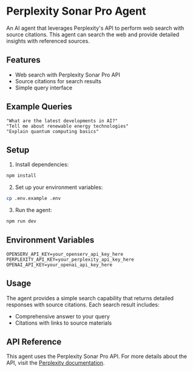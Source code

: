 # Perplexity Sonar Pro Agent

An AI agent that leverages Perplexity's API to perform web search with source citations. This agent can search the web and provide detailed insights with referenced sources.

## Features

- Web search with Perplexity Sonar Pro API
- Source citations for search results
- Simple query interface

## Example Queries

```
"What are the latest developments in AI?"
"Tell me about renewable energy technologies"
"Explain quantum computing basics"
```

## Setup

1. Install dependencies:
```bash
npm install
```

2. Set up your environment variables:
```bash
cp .env.example .env
```

3. Run the agent:
```bash
npm run dev
```

## Environment Variables

```env
OPENSERV_API_KEY=your_openserv_api_key_here
PERPLEXITY_API_KEY=your_perplexity_api_key_here
OPENAI_API_KEY=your_openai_api_key_here
```

## Usage

The agent provides a simple search capability that returns detailed responses with source citations. Each search result includes:
- Comprehensive answer to your query
- Citations with links to source materials

## API Reference

This agent uses the Perplexity Sonar Pro API. For more details about the API, visit the [Perplexity documentation](https://docs.perplexity.ai/api-reference).
